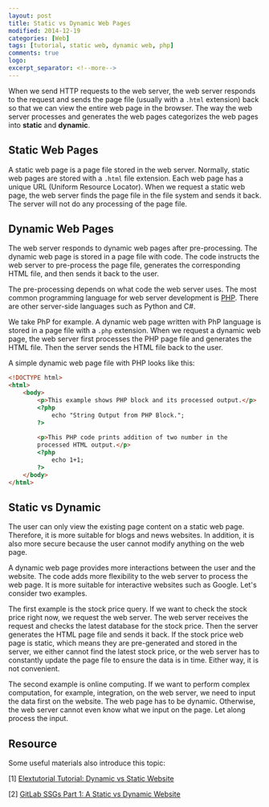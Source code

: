 ```yaml
---
layout: post
title: Static vs Dynamic Web Pages
modified: 2014-12-19
categories: [Web]
tags: [tutorial, static web, dynamic web, php]
comments: true
logo:
excerpt_separator: <!--more-->
---
```




When we send HTTP requests to the web server, the web server responds to the request and sends the page file (usually with a `.html` extension) back so that we can view the entire web page in the browser. The way the web server processes and generates the web pages categorizes the web pages into **static** and **dynamic**. 

<!--more-->



## Static Web Pages

A static web page is a page file stored in the web server. Normally, static web pages are stored with a  `.html` file extension. Each web page has a unique URL (Uniform Resource Locator). When we request a static web page, the web server finds the page file in the file system and sends it back. The server will not do any processing of the page file. 





## Dynamic Web Pages

The web server responds to dynamic web pages after pre-processing. The dynamic web page is stored in a page file with code. The code instructs the web server to pre-process the page file, generates the corresponding HTML file, and then sends it back to the user. 

The pre-processing depends on what code the web server uses. The most common programming language for web server development is [PHP](https://www.php.net/). There are other server-side languages such as Python and C#. 

We take PhP for example. A dynamic web page written with PhP language is stored in a page file with a  `.php` extension. When we request a dynamic web page, the web server first processes the PHP page file and generates the HTML file. Then the server sends the HTML file back to the user. 

A simple dynamic web page file with PHP looks like this:

```html
<!DOCTYPE html>
<html>
    <body>
        <p>This example shows PHP block and its processed output.</p>
        <?php
            echo "String Output from PHP Block.";
        ?>
         
        <p>This PHP code prints addition of two number in the 
        processed HTML output.</p>
        <?php
            echo 1+1;
        ?>
    </body>
</html>
```





## Static vs Dynamic

The user can only view the existing page content on a static web page. Therefore, it is more suitable for blogs and news websites. In addition, it is also more secure because the user cannot modify anything on the web page.

A dynamic web page provides more interactions between the user and the website. The code adds more flexibility to the web server to process the web page. It is more suitable for interactive websites such as Google. Let's consider two examples.

The first example is the stock price query. If we want to check the stock price right now, we request the web server. The web server receives the request and checks the latest database for the stock price. Then the server generates the HTML page file and sends it back. If the stock price web page is static, which means they are pre-generated and stored in the server, we either cannot find the latest stock price, or the web server has to constantly update the page file to ensure the data is in time. Either way, it is not convenient.

The second example is online computing. If we want to perform complex computation, for example, integration, on the web server, we need to input the data first on the website. The web page has to be dynamic. Otherwise, the web server cannot even know what we input on the page. Let along process the input.



## Resource

Some useful materials also introduce this topic:

[1] [Elextutorial Tutorial: Dynamic vs Static Website](https://elextutorial.com/learn-php/dynamic-vs-static-website-static-website-dynamic-website-definition/#:~:text=The%20dynamic%20web%20page%20code%20written%20in%20the%20PHP%20server,is%20served%20to%20the%20user.)

[2] [GitLab SSGs Part 1: A Static vs Dynamic Website](https://about.gitlab.com/blog/2016/06/03/ssg-overview-gitlab-pages-part-1-dynamic-x-static/)
